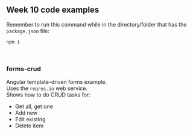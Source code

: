 ## Week 10 code examples

Remember to run this command while in the directory/folder that has the `package.json` file:

```
npm i
```

<br>

### forms-crud

Angular template-driven forms example.  
Uses the `reqres.in` web service.  
Shows how to do CRUD tasks for:
* Get all, get one
* Add new
* Edit existing
* Delete item

<br>
